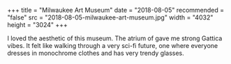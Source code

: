 +++
title = "Milwaukee Art Museum"
date = "2018-08-05"
recommended = "false"
src = "2018-08-05-milwaukee-art-museum.jpg"
width = "4032"
height = "3024"
+++

I loved the aesthetic of this museum. The atrium of gave me strong Gattica vibes. It felt like walking through a very sci-fi future, one where everyone dresses in monochrome clothes and has very trendy glasses.
